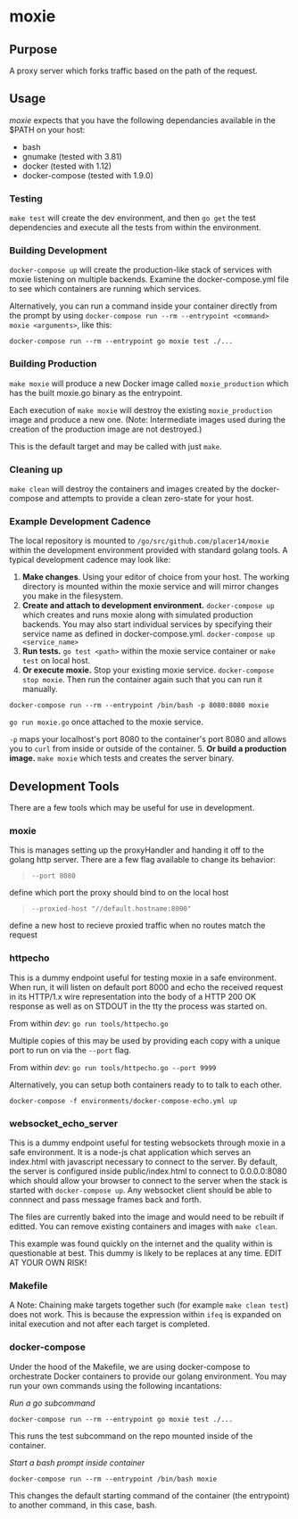 # moxie

## Purpose

A proxy server which forks traffic based on the path of the request.

## Usage

*moxie* expects that you have the following dependancies available in
the $PATH on your host:

- bash
- gnumake (tested with 3.81)
- docker (tested with 1.12)
- docker-compose (tested with 1.9.0)

### Testing

`make test` will create the dev environment, and then `go get` the
test dependencies and execute all the tests from within the environment.

### Building Development

`docker-compose up` will create the production-like stack of services with moxie
listening on multiple backends. Examine the docker-compose.yml file to
see which containers are running which services.

Alternatively, you can run a command inside your container directly from
the prompt by using `docker-compose run --rm --entrypoint <command>
moxie <arguments>`, like this:

`docker-compose run --rm --entrypoint go moxie test ./...`

### Building Production

`make moxie` will produce a new Docker image called `moxie_production` which
has the built moxie.go binary as the entrypoint.

Each execution of `make moxie` will destroy the existing `moxie_production`
image and produce a new one. (Note: Intermediate images used during the
creation of the production image are not destroyed.)

This is the default target and may be called with just `make`.

### Cleaning up

`make clean` will destroy the containers and images created by the
docker-compose and attempts to provide a clean zero-state for your host.

### Example Development Cadence

The local repository is mounted to `/go/src/github.com/placer14/moxie` within the
development environment provided with standard golang tools. A typical
development cadence may look like:

1. **Make changes**. Using your editor of choice from your host. The
working directory is mounted within the moxie service and will mirror changes
you make in the filesystem.
2. **Create and attach to development environment.** `docker-compose up`
which creates and runs moxie along with simulated production backends.
You may also start individual services by specifying their service name
as defined in docker-compose.yml. `docker-compose up <service_name>`
3. **Run tests.** `go test <path>` within the moxie service container or
`make test` on local host.
4. **Or execute moxie.** Stop your existing moxie service.
`docker-compose stop moxie`. Then run the container again such that you can
run it manually.

`docker-compose run --rm --entrypoint /bin/bash -p 8080:8080 moxie`

`go run moxie.go` once attached to the moxie service.

`-p` maps your localhost's port 8080 to the container's port 8080 and allows
you to `curl` from inside or outside of the container.
5. **Or build a production image.** `make moxie` which tests and creates the
server binary.

## Development Tools

There are a few tools which may be useful for use in development.

### moxie

This is manages setting up the proxyHandler and handing it off to the
golang http server. There are a few flag available to change its
behavior:

> `--port 8080`

define which port the proxy should bind to on the local host

> `--proxied-host "//default.hostname:8000"`

define a new host to recieve proxied traffic when no routes match the request

### httpecho

This is a dummy endpoint useful for testing moxie in a safe environment. When
run, it will listen on default port 8000 and echo the received request
in its HTTP/1.x wire representation into the body of a HTTP 200 OK response as
well as on STDOUT in the tty the process was started on.

From within *dev*:
`go run tools/httpecho.go`

Multiple copies of this may be used by providing each copy with a unique
port to run on via the `--port` flag.

From within *dev*:
`go run tools/httpecho.go --port 9999`

Alternatively, you can setup both containers ready to to talk to each
other.

`docker-compose -f environments/docker-compose-echo.yml up`

### websocket_echo_server

This is a dummy endpoint useful for testing websockets through moxie in
a safe environment. It is a node-js chat application which serves an
index.html with javascript necessary to connect to the server. By
default, the server is configured inside public/index.html to connect to
0.0.0.0:8080 which should allow your browser to connect to the server
when the stack is started with `docker-compose up`. Any websocket client
should be able to connnect and pass message frames back and forth.

The files are currently baked into the image and would need to be
rebuilt if editted. You can remove existing containers and images with
`make clean`.

This example was found quickly on the internet and the quality within is
questionable at best. This dummy is likely to be replaces at any time.
EDIT AT YOUR OWN RISK!

### Makefile

A Note: Chaining make targets together such (for example `make clean test`)
does not work. This is because the expression within `ifeq` is expanded on
inital execution and not after each target is completed.

### docker-compose

Under the hood of the Makefile, we are using docker-compose to orchestrate
Docker containers to provide our golang environment. You may run your
own commands using the following incantations:

*Run a go subcommand*

`docker-compose run --rm --entrypoint go moxie test ./...`

This runs the test subcommand on the repo mounted inside of the container.

*Start a bash prompt inside container*

`docker-compose run --rm --entrypoint /bin/bash moxie`

This changes the default starting command of the container (the
entrypoint) to another command, in this case, bash.

